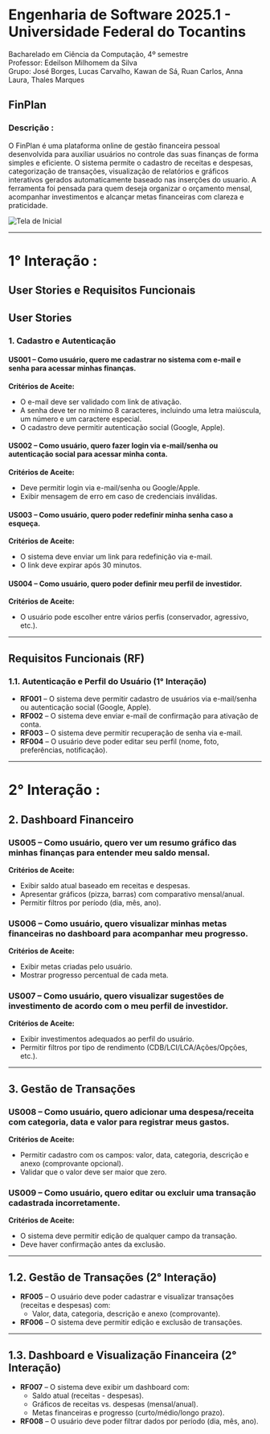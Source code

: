 # Engenharia de Software 2025.1 - Universidade Federal do Tocantins
 Bacharelado em Ciência da Computação, 4º semestre   
 Professor: Edeilson Milhomem da Silva   
 Grupo: José Borges, Lucas Carvalho, Kawan de Sá, Ruan Carlos, Anna Laura, Thales Marques

## FinPlan
### Descrição : 
O FinPlan é uma plataforma online de gestão financeira pessoal desenvolvida para auxiliar usuários no controle das suas finanças de forma simples e eficiente. O sistema permite o cadastro de receitas e despesas, categorização de transações, visualização de relatórios e gráficos interativos gerados automaticamente baseado nas inserções do usuario.  A ferramenta foi pensada para quem deseja organizar o orçamento mensal, acompanhar investimentos e alcançar metas financeiras com clareza e praticidade.

![Tela de Inicial]()

---
# 1° Interação : 

## User Stories e Requisitos Funcionais
## User Stories

### 1. Cadastro e Autenticação

#### US001 – Como usuário, quero me cadastrar no sistema com e-mail e senha para acessar minhas finanças.
**Critérios de Aceite:**
- O e-mail deve ser validado com link de ativação.
- A senha deve ter no mínimo 8 caracteres, incluindo uma letra maiúscula, um número e um caractere especial.
- O cadastro deve permitir autenticação social (Google, Apple).

#### US002 – Como usuário, quero fazer login via e-mail/senha ou autenticação social para acessar minha conta.
**Critérios de Aceite:**
- Deve permitir login via e-mail/senha ou Google/Apple.
- Exibir mensagem de erro em caso de credenciais inválidas.

#### US003 – Como usuário, quero poder redefinir minha senha caso a esqueça.
**Critérios de Aceite:**
- O sistema deve enviar um link para redefinição via e-mail.
- O link deve expirar após 30 minutos.

#### US004 – Como usuário, quero poder definir meu perfil de investidor.
**Critérios de Aceite:**
- O usuário pode escolher entre vários perfis (conservador, agressivo, etc.).

---

## Requisitos Funcionais (RF)

### 1.1. Autenticação e Perfil do Usuário (1° Interação)

- **RF001** – O sistema deve permitir cadastro de usuários via e-mail/senha ou autenticação social (Google, Apple).
- **RF002** – O sistema deve enviar e-mail de confirmação para ativação de conta.
- **RF003** – O sistema deve permitir recuperação de senha via e-mail.
- **RF004** – O usuário deve poder editar seu perfil (nome, foto, preferências, notificação). 

---------------------------------------------------------------------------------------------

# 2° Interação :

## 2. Dashboard Financeiro

### US005 – Como usuário, quero ver um resumo gráfico das minhas finanças para entender meu saldo mensal.
**Critérios de Aceite:**
- Exibir saldo atual baseado em receitas e despesas.
- Apresentar gráficos (pizza, barras) com comparativo mensal/anual.
- Permitir filtros por período (dia, mês, ano).

### US006 – Como usuário, quero visualizar minhas metas financeiras no dashboard para acompanhar meu progresso.
**Critérios de Aceite:**
- Exibir metas criadas pelo usuário.
- Mostrar progresso percentual de cada meta.

### US007 – Como usuário, quero visualizar sugestões de investimento de acordo com o meu perfil de investidor.
**Critérios de Aceite:**
- Exibir investimentos adequados ao perfil do usuário.
- Permitir filtros por tipo de rendimento (CDB/LCI/LCA/Ações/Opções, etc.).

---

## 3. Gestão de Transações

### US008 – Como usuário, quero adicionar uma despesa/receita com categoria, data e valor para registrar meus gastos.
**Critérios de Aceite:**
- Permitir cadastro com os campos: valor, data, categoria, descrição e anexo (comprovante opcional).
- Validar que o valor deve ser maior que zero.

### US009 – Como usuário, quero editar ou excluir uma transação cadastrada incorretamente.
**Critérios de Aceite:**
- O sistema deve permitir edição de qualquer campo da transação.
- Deve haver confirmação antes da exclusão.

---

## 1.2. Gestão de Transações (2° Interação)

- **RF005** – O usuário deve poder cadastrar e visualizar transações (receitas e despesas) com:
  - Valor, data, categoria, descrição e anexo (comprovante). 
- **RF006** – O sistema deve permitir edição e exclusão de transações. 

---

## 1.3. Dashboard e Visualização Financeira (2° Interação)

- **RF007** – O sistema deve exibir um dashboard com:
  - Saldo atual (receitas - despesas).
  - Gráficos de receitas vs. despesas (mensal/anual).
  - Metas financeiras e progresso (curto/médio/longo prazo).
- **RF008** – O usuário deve poder filtrar dados por período (dia, mês, ano).
